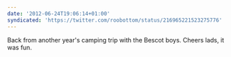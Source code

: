 ```yaml
---
date: '2012-06-24T19:06:14+01:00'
syndicated: 'https://twitter.com/roobottom/status/216965221523275776'
---
```

Back from another year's camping trip with the Bescot boys. Cheers lads, it was fun.
